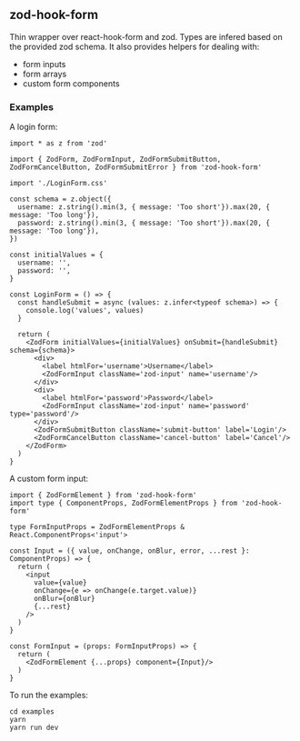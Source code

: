 ## zod-hook-form

Thin wrapper over react-hook-form and zod. Types are infered based on the provided zod schema. It also provides helpers for dealing with:
- form inputs
- form arrays
- custom form components

### Examples

A login form:

```
import * as z from 'zod'

import { ZodForm, ZodFormInput, ZodFormSubmitButton, ZodFormCancelButton, ZodFormSubmitError } from 'zod-hook-form'

import './LoginForm.css'

const schema = z.object({
  username: z.string().min(3, { message: 'Too short'}).max(20, { message: 'Too long'}),
  password: z.string().min(3, { message: 'Too short'}).max(20, { message: 'Too long'}),
})

const initialValues = {
  username: '',
  password: '',
}

const LoginForm = () => {
  const handleSubmit = async (values: z.infer<typeof schema>) => {
    console.log('values', values)
  }

  return (
    <ZodForm initialValues={initialValues} onSubmit={handleSubmit} schema={schema}>
      <div>
        <label htmlFor='username'>Username</label>
        <ZodFormInput className='zod-input' name='username'/>
      </div>
      <div>
        <label htmlFor='password'>Password</label>
        <ZodFormInput className='zod-input' name='password' type='password'/>
      </div>
      <ZodFormSubmitButton className='submit-button' label='Login'/>
      <ZodFormCancelButton className='cancel-button' label='Cancel'/>
    </ZodForm>
  )
}
```

A custom form input:

```
import { ZodFormElement } from 'zod-hook-form'
import type { ComponentProps, ZodFormElementProps } from 'zod-hook-form'

type FormInputProps = ZodFormElementProps & React.ComponentProps<'input'>

const Input = ({ value, onChange, onBlur, error, ...rest }: ComponentProps) => {
  return (
    <input
      value={value}
      onChange={e => onChange(e.target.value)}
      onBlur={onBlur}
      {...rest}
    />
  )
}

const FormInput = (props: FormInputProps) => {
  return (
    <ZodFormElement {...props} component={Input}/>
  )
}
```


To run the examples:

```
cd examples
yarn
yarn run dev
```
